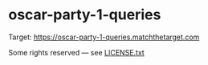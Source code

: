 # oscar-party-1-queries

Target: https://oscar-party-1-queries.matchthetarget.com

Some rights reserved — see [LICENSE.txt](LICENSE.txt)
